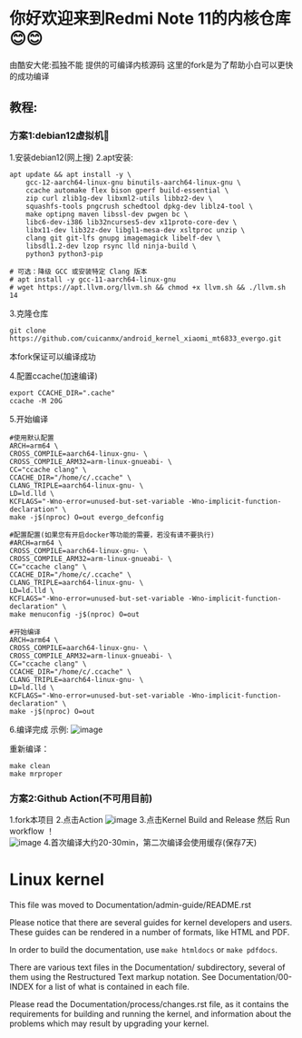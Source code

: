# 你好欢迎来到Redmi Note 11的内核仓库😊😊
由酷安大佬:孤独不能 提供的可编译内核源码
这里的fork是为了帮助小白可以更快的成功编译

## 教程:

### 方案1:debian12虚拟机💽
1.安装debian12(网上搜)
2.apt安装:

```
apt update && apt install -y \
    gcc-12-aarch64-linux-gnu binutils-aarch64-linux-gnu \
    ccache automake flex bison gperf build-essential \
    zip curl zlib1g-dev libxml2-utils libbz2-dev \
    squashfs-tools pngcrush schedtool dpkg-dev liblz4-tool \
    make optipng maven libssl-dev pwgen bc \
    libc6-dev-i386 lib32ncurses5-dev x11proto-core-dev \
    libx11-dev lib32z-dev libgl1-mesa-dev xsltproc unzip \
    clang git git-lfs gnupg imagemagick libelf-dev \
    libsdl1.2-dev lzop rsync lld ninja-build \
    python3 python3-pip

# 可选：降级 GCC 或安装特定 Clang 版本
# apt install -y gcc-11-aarch64-linux-gnu
# wget https://apt.llvm.org/llvm.sh && chmod +x llvm.sh && ./llvm.sh 14

```

3.克隆仓库

```
git clone https://github.com/cuicanmx/android_kernel_xiaomi_mt6833_evergo.git
```
本fork保证可以编译成功

4.配置ccache(加速编译)
```
export CCACHE_DIR=".cache"
ccache -M 20G
```

5.开始编译

```
#使用默认配置
ARCH=arm64 \
CROSS_COMPILE=aarch64-linux-gnu- \
CROSS_COMPILE_ARM32=arm-linux-gnueabi- \
CC="ccache clang" \
CCACHE_DIR="/home/c/.ccache" \
CLANG_TRIPLE=aarch64-linux-gnu- \
LD=ld.lld \
KCFLAGS="-Wno-error=unused-but-set-variable -Wno-implicit-function-declaration" \
make -j$(nproc) O=out evergo_defconfig
```
```
#配置配置(如果您有开启docker等功能的需要，若没有请不要执行)
#ARCH=arm64 \
CROSS_COMPILE=aarch64-linux-gnu- \
CROSS_COMPILE_ARM32=arm-linux-gnueabi- \
CC="ccache clang" \
CCACHE_DIR="/home/c/.ccache" \
CLANG_TRIPLE=aarch64-linux-gnu- \
LD=ld.lld \
KCFLAGS="-Wno-error=unused-but-set-variable -Wno-implicit-function-declaration" \
make menuconfig -j$(nproc) O=out
```
```
#开始编译
ARCH=arm64 \
CROSS_COMPILE=aarch64-linux-gnu- \
CROSS_COMPILE_ARM32=arm-linux-gnueabi- \
CC="ccache clang" \
CCACHE_DIR="/home/c/.ccache" \
CLANG_TRIPLE=aarch64-linux-gnu- \
LD=ld.lld \
KCFLAGS="-Wno-error=unused-but-set-variable -Wno-implicit-function-declaration" \
make -j$(nproc) O=out

```

6.编译完成
示例:
![image](https://github.com/user-attachments/assets/be3bf50f-bf1d-4643-ab5b-022fa075c92d)


重新编译：
```
make clean
make mrproper
```

### 方案2:Github Action(不可用目前)
1.fork本项目
2.点击Action
![image](https://github.com/user-attachments/assets/f5985f53-9d4f-4b0e-a03d-6782214a0041)
3.点击Kernel Build and Release 然后     Run workflow ！  
![image](https://github.com/user-attachments/assets/a62eed5e-1766-444c-af30-90b2570e13c3)
4.首次编译大约20-30min，第二次编译会使用缓存(保存7天)

Linux kernel
============

This file was moved to Documentation/admin-guide/README.rst

Please notice that there are several guides for kernel developers and users.
These guides can be rendered in a number of formats, like HTML and PDF.

In order to build the documentation, use ``make htmldocs`` or
``make pdfdocs``.

There are various text files in the Documentation/ subdirectory,
several of them using the Restructured Text markup notation.
See Documentation/00-INDEX for a list of what is contained in each file.

Please read the Documentation/process/changes.rst file, as it contains the
requirements for building and running the kernel, and information about
the problems which may result by upgrading your kernel.
